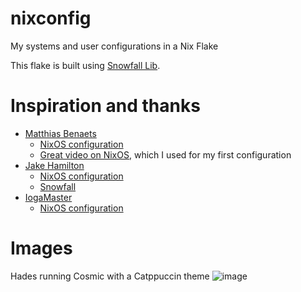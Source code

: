 # nixconfig
My systems and user configurations in a Nix Flake

This flake is built using [Snowfall Lib](https://snowfall.org/guides/lib/quickstart/).

# Inspiration and thanks
- [Matthias Benaets](https://github.com/MatthiasBenaets/)
  - [NixOS configuration](https://github.com/MatthiasBenaets/nixos-config)
  - [Great video on NixOS](https://www.youtube.com/watch?v=AGVXJ-TIv3Y), which I used for my first configuration
- [Jake Hamilton](https://github.com/jakehamilton)
  - [NixOS configuration](https://github.com/jakehamilton/config)
  - [Snowfall](https://snowfall.org/)
- [IogaMaster](https://github.com/IogaMaster/)
  - [NixOS configuration](https://github.com/IogaMaster/dotfiles)

# Images
Hades running Cosmic with a Catppuccin theme
![image](https://github.com/user-attachments/assets/6d36f57b-ca6a-45a4-a9a9-1a21da08ff84)

